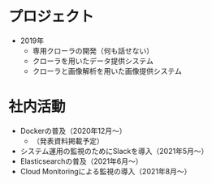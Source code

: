 # プロジェクト
- 2019年
    - 専用クローラの開発（何も話せない）
    - クローラを用いたデータ提供システム
    - クローラと画像解析を用いた画像提供システム

# 社内活動
- Dockerの普及（2020年12月〜）
    - （発表資料掲載予定）
- システム運用の監視のためにSlackを導入（2021年5月〜）
- Elasticsearchの普及（2021年6月〜）
- Cloud Monitoringによる監視の導入（2021年8月〜）
